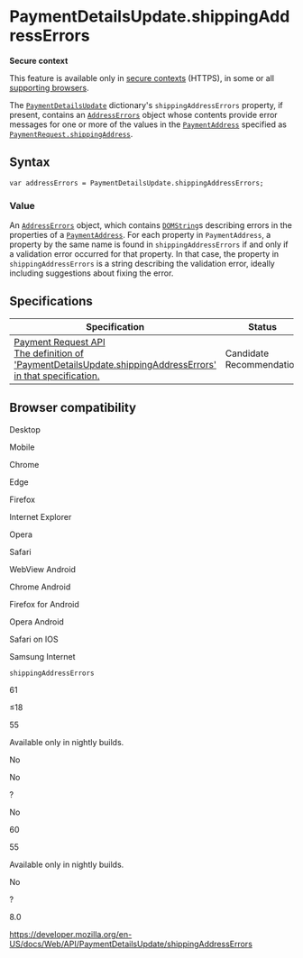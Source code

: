 PaymentDetailsUpdate.shippingAddressErrors
==========================================

**Secure context**

This feature is available only in [secure contexts](https://developer.mozilla.org/en-US/docs/Web/Security/Secure_Contexts) (HTTPS), in some or all [supporting browsers](#browser_compatibility).

The [`PaymentDetailsUpdate`](../paymentdetailsupdate) dictionary's `shippingAddressErrors` property, if present, contains an [`AddressErrors`](../addresserrors) object whose contents provide error messages for one or more of the values in the [`PaymentAddress`](../paymentaddress) specified as [`PaymentRequest.shippingAddress`](../paymentrequest/shippingaddress).

Syntax
------

    var addressErrors = PaymentDetailsUpdate.shippingAddressErrors;

### Value

An [`AddressErrors`](../addresserrors) object, which contains [`DOMString`](../domstring)s describing errors in the properties of a [`PaymentAddress`](../paymentaddress). For each property in `PaymentAddress`, a property by the same name is found in `shippingAddressErrors` if and only if a validation error occurred for that property. In that case, the property in `shippingAddressErrors` is a string describing the validation error, ideally including suggestions about fixing the error.

Specifications
--------------

<table><thead><tr class="header"><th>Specification</th><th>Status</th><th>Comment</th></tr></thead><tbody><tr class="odd"><td><a href="https://w3c.github.io/payment-request/#dom-paymentdetailsupdate-shippingaddresserrors">Payment Request API<br />
<span class="small">The definition of 'PaymentDetailsUpdate.shippingAddressErrors' in that specification.</span></a></td><td><span class="spec-cr">Candidate Recommendation</span></td><td>Initial definition.</td></tr></tbody></table>

Browser compatibility
---------------------

Desktop

Mobile

Chrome

Edge

Firefox

Internet Explorer

Opera

Safari

WebView Android

Chrome Android

Firefox for Android

Opera Android

Safari on IOS

Samsung Internet

`shippingAddressErrors`

61

≤18

55

Available only in nightly builds.

No

No

?

No

60

55

Available only in nightly builds.

No

?

8.0

<a href="https://developer.mozilla.org/en-US/docs/Web/API/PaymentDetailsUpdate/shippingAddressErrors" class="_attribution-link">https://developer.mozilla.org/en-US/docs/Web/API/PaymentDetailsUpdate/shippingAddressErrors</a>
